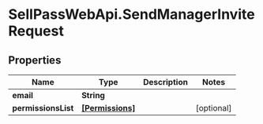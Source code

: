 # SellPassWebApi.SendManagerInviteRequest

## Properties

Name | Type | Description | Notes
------------ | ------------- | ------------- | -------------
**email** | **String** |  | 
**permissionsList** | [**[Permissions]**](Permissions.md) |  | [optional] 


